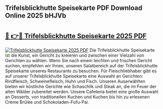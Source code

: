 ## Trifelsblickhutte Speisekarte PDF Download Online 2025 bHJVb

# <h2><a href="http://gcd5jz.nevu.top/?p=Trifelsblickhutte+Speisekarte">🔗 👉🔴 Trifelsblickhutte Speisekarte 2025 PDF</a></h2>

[![Trifelsblickhutte Speisekarte 2025 PDF](https://i.imgur.com/dBaPXMq.png)](http://gcd5jz.nevu.top/?p=Trifelsblickhutte+Speisekarte)
Die Trifelsblickhutte Speisekarte ist die Kunst, ein Gericht zu kreieren und zwischen einer Vielzahl von Gerichten zu wählen. Wenn Sie nach einem leichten und frischen Gericht suchen, empfehlen wir Ihnen, unseren Salatbereich auf der Trifelsblickhutte Speisekarte unseres Restaurants zu besuchen. Für Fleischliebhaber gibt es auf unserer Trifelsblickhutte Speisekarte eine Auswahl an Gerichten: Rindfleisch, Schweinefleisch, Huhn und Fisch. Unseren Auserwählten bieten wir köstliche Gerichte wie Schaschlik und Steak an, die im Feuer der alten Wälder zubereitet werden. Unsere Cafeteria bietet eine große Auswahl an Desserts, von traditionellen Kuchen und Kuchen bis hin zu erlesenen Crème Brûlée und Schokoladen-Fufu-Pai.
